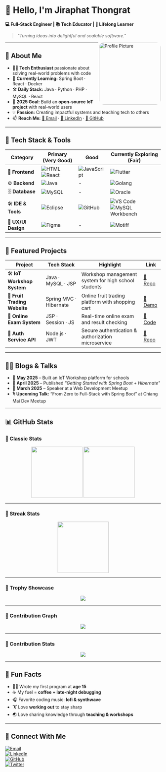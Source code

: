 # 👋 Hello, I'm **Jiraphat Thongrat**

**💻 Full-Stack Engineer | 📚 Tech Educator | 🌱 Lifelong Learner**  
> _"Turning ideas into delightful and scalable software."_

<img align="right" alt="Profile Picture" width="200" src="YOUR_PROFILE_IMAGE_URL" style="border-radius: 15px;">

---

## 🚀 About Me  
- 👨‍💻 **Tech Enthusiast** passionate about solving real-world problems with code  
- 🌱 **Currently Learning:** Spring Boot · React · Docker  
- 🛠 **Daily Stack:** Java · Python · PHP · MySQL · React  
- 🎯 **2025 Goal:** Build an **open-source IoT project** with real-world users  
- 💡 **Passion:** Creating impactful systems and teaching tech to others  
- 📫 **Reach Me:** [📧 Email](mailto:makhan2888@gmail.com) · [💼 LinkedIn](#) · [🐙 GitHub](#)

---

## 🧰 Tech Stack & Tools  

| **Category** | **Primary (Very Good)** | **Good** | **Currently Exploring (Fair)** |
|-------------|------------------------|---------|-----------------------------|
| 🎨 **Frontend** | ![HTML](https://img.shields.io/badge/HTML-E34F26?style=for-the-badge&logo=html5&logoColor=white) ![React](https://img.shields.io/badge/React-20232A?style=for-the-badge&logo=react&logoColor=61DAFB) | ![JavaScript](https://img.shields.io/badge/JavaScript-F7DF1E?style=for-the-badge&logo=javascript&logoColor=black) | ![Flutter](https://img.shields.io/badge/Flutter-02569B?style=for-the-badge&logo=flutter&logoColor=white) |
| ⚙️ **Backend** | ![Java](https://img.shields.io/badge/Java-007396?style=for-the-badge&logo=java&logoColor=white) | - | ![Golang](https://img.shields.io/badge/Go-00ADD8?style=for-the-badge&logo=go&logoColor=white) |
| 🗄 **Database** | ![MySQL](https://img.shields.io/badge/MySQL-4479A1?style=for-the-badge&logo=mysql&logoColor=white) | - | ![Oracle](https://img.shields.io/badge/Oracle-F80000?style=for-the-badge&logo=oracle&logoColor=white) |
| 🛠 **IDE & Tools** | ![Eclipse](https://img.shields.io/badge/Eclipse-2C2255?style=for-the-badge&logo=eclipse&logoColor=white) | ![GitHub](https://img.shields.io/badge/GitHub-181717?style=for-the-badge&logo=github) | ![VS Code](https://img.shields.io/badge/VS%20Code-007ACC?style=for-the-badge&logo=visual-studio-code&logoColor=white) ![MySQL Workbench](https://img.shields.io/badge/MySQL%20Workbench-00758F?style=for-the-badge&logo=mysql&logoColor=white) |
| 🎨 **UX/UI Design** | ![Figma](https://img.shields.io/badge/Figma-F24E1E?style=for-the-badge&logo=figma&logoColor=white) | - | ![Motiff](https://img.shields.io/badge/Motiff-000000?style=for-the-badge&logoColor=white) |

---

## 📌 Featured Projects  

| **Project**               | **Tech Stack**        | **Highlight**                                 | **Link** |
|-------------------------|--------------------|----------------------------------------------|--------|
| 🛠 **IoT Workshop System** | Java · MySQL · JSP | Workshop management system for high school students | [🔗 Repo](#) |
| 🍎 **Fruit Trading Website** | Spring MVC · Hibernate | Online fruit trading platform with shopping cart | [🔗 Demo](#) |
| 📝 **Online Exam System**   | JSP · Session · JS | Real-time online exam and result checking | [🔗 Code](#) |
| 🔐 **Auth Service API** | Node.js · JWT | Secure authentication & authorization microservice | [🔗 Repo](#) |

---

## ✍🏻 Blogs & Talks  

- 📅 **May 2025** – Built an IoT Workshop platform for schools  
- 📅 **April 2025** – Published _"Getting Started with Spring Boot + Hibernate"_  
- 📅 **March 2025** – Speaker at a Web Development Meetup  
- 🎙 **Upcoming Talk:** “From Zero to Full-Stack with Spring Boot” at Chiang Mai Dev Meetup  

---

## 📊 GitHub Stats  

### 🔹 Classic Stats
<p align="center">
  <img src="https://github-readme-stats.vercel.app/api?username=Siraprapha05&show_icons=true&theme=tokyonight&hide_border=true" height="165"/>
  <img src="https://github-readme-stats.vercel.app/api/top-langs/?username=Siraprapha05&layout=compact&theme=tokyonight&hide_border=true" height="165"/>
</p>

---

### 🔹 Streak Stats
<p align="center">
  <img src="https://streak-stats.demolab.com?user=Siraprapha05&theme=tokyonight&hide_border=true" height="165"/>
</p>

---

### 🔹 Trophy Showcase  
<p align="center">
  <img src="https://github-profile-trophy.vercel.app/?username=Siraprapha05&theme=tokyonight&no-frame=true&row=1&column=6" />
</p>

---

### 🔹 Contribution Graph  
<p align="center">
  <img src="https://github-readme-activity-graph.vercel.app/graph?username=Siraprapha05&theme=tokyo-night&hide_border=true" />
</p>

---

### 🔹 Contribution Stats  
<p align="center">
  <img src="https://github-contribution-stats.vercel.app/api/?username=Siraprapha05" />
</p>

---

## 🎯 Fun Facts  

- 👨‍💻 Wrote my first program at **age 15**  
- ☕ My fuel = **coffee + late-night debugging**  
- 🎧 Favorite coding music: **lofi & synthwave**  
- 🏋️ Love **working out** to stay sharp  
- 🌏 Love sharing knowledge through **teaching & workshops**  

---

## 🤝 Connect With Me  

[![Email](https://img.shields.io/badge/Email-makhan2888%40gmail.com-blue?style=for-the-badge)](mailto:makhan2888@gmail.com)  
[![LinkedIn](https://img.shields.io/badge/LinkedIn-Profile-blue?style=for-the-badge&logo=linkedin)](#)  
[![GitHub](https://img.shields.io/badge/GitHub-Profile-black?style=for-the-badge&logo=github)](#)  
[![Twitter](https://img.shields.io/badge/X%2FTwitter-Profile-1DA1F2?style=for-the-badge&logo=twitter)](#)  
